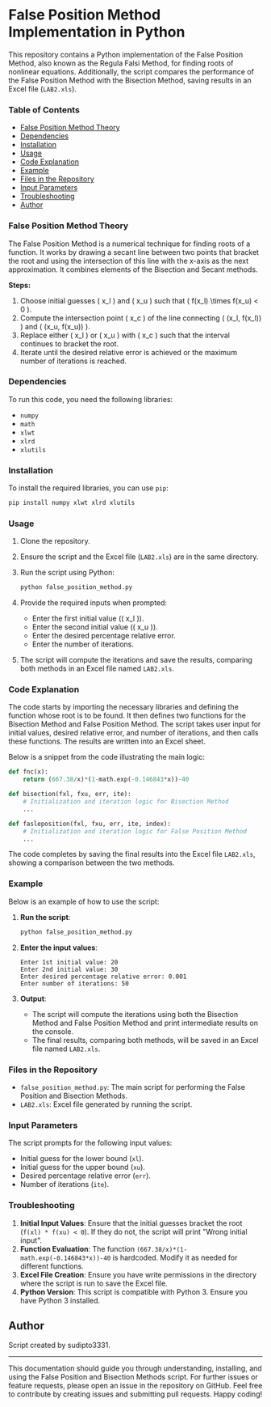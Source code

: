 # False Position Method Implementation in Python

This repository contains a Python implementation of the False Position Method, also known as the Regula Falsi Method, for finding roots of nonlinear equations. Additionally, the script compares the performance of the False Position Method with the Bisection Method, saving results in an Excel file (`LAB2.xls`).

### Table of Contents
- [False Position Method Theory](#false-position-method-theory)
- [Dependencies](#dependencies)
- [Installation](#installation)
- [Usage](#usage)
- [Code Explanation](#code-explanation)
- [Example](#example)
- [Files in the Repository](#files-in-the-repository)
- [Input Parameters](#input-parameters)
- [Troubleshooting](#troubleshooting)
- [Author](#author)

### False Position Method Theory
The False Position Method is a numerical technique for finding roots of a function. It works by drawing a secant line between two points that bracket the root and using the intersection of this line with the x-axis as the next approximation. It combines elements of the Bisection and Secant methods.

**Steps:**
1. Choose initial guesses \( x_l \) and \( x_u \) such that \( f(x_l) \times f(x_u) < 0 \).
2. Compute the intersection point \( x_c \) of the line connecting \( (x_l, f(x_l)) \) and \( (x_u, f(x_u)) \).
3. Replace either \( x_l \) or \( x_u \) with \( x_c \) such that the interval continues to bracket the root.
4. Iterate until the desired relative error is achieved or the maximum number of iterations is reached.

### Dependencies
To run this code, you need the following libraries:
- `numpy`
- `math`
- `xlwt`
- `xlrd`
- `xlutils`

### Installation
To install the required libraries, you can use `pip`:
```sh
pip install numpy xlwt xlrd xlutils
```

### Usage
1. Clone the repository.
2. Ensure the script and the Excel file (`LAB2.xls`) are in the same directory.
3. Run the script using Python:
    ```sh
    python false_position_method.py
    ```
4. Provide the required inputs when prompted:
    - Enter the first initial value (\( x_l \)).
    - Enter the second initial value (\( x_u \)).
    - Enter the desired percentage relative error.
    - Enter the number of iterations.

5. The script will compute the iterations and save the results, comparing both methods in an Excel file named `LAB2.xls`.

### Code Explanation
The code starts by importing the necessary libraries and defining the function whose root is to be found. It then defines two functions for the Bisection Method and False Position Method. The script takes user input for initial values, desired relative error, and number of iterations, and then calls these functions. The results are written into an Excel sheet.

Below is a snippet from the code illustrating the main logic:

```python
def fnc(x):
    return (667.38/x)*(1-math.exp(-0.146843*x))-40

def bisection(fxl, fxu, err, ite):
    # Initialization and iteration logic for Bisection Method
    ...

def fasleposition(fxl, fxu, err, ite, index):
    # Initialization and iteration logic for False Position Method
    ...
```

The code completes by saving the final results into the Excel file `LAB2.xls`, showing a comparison between the two methods.

### Example
Below is an example of how to use the script:

1. **Run the script**:
    ```sh
    python false_position_method.py
    ```

2. **Enter the input values**:
    ```
    Enter 1st initial value: 20
    Enter 2nd initial value: 30
    Enter desired percentage relative error: 0.001
    Enter number of iterations: 50
    ```

3. **Output**:
    - The script will compute the iterations using both the Bisection Method and False Position Method and print intermediate results on the console.
    - The final results, comparing both methods, will be saved in an Excel file named `LAB2.xls`.

### Files in the Repository
- `false_position_method.py`: The main script for performing the False Position and Bisection Methods.
- `LAB2.xls`: Excel file generated by running the script.

### Input Parameters
The script prompts for the following input values:
- Initial guess for the lower bound (`xl`).
- Initial guess for the upper bound (`xu`).
- Desired percentage relative error (`err`).
- Number of iterations (`ite`).

### Troubleshooting
1. **Initial Input Values**: Ensure that the initial guesses bracket the root (`f(xl) * f(xu) < 0`). If they do not, the script will print "Wrong initial input".
2. **Function Evaluation**: The function `(667.38/x)*(1-math.exp(-0.146843*x))-40` is hardcoded. Modify it as needed for different functions.
3. **Excel File Creation**: Ensure you have write permissions in the directory where the script is run to save the Excel file.
4. **Python Version**: This script is compatible with Python 3. Ensure you have Python 3 installed.

## Author
Script created by sudipto3331.

---

This documentation should guide you through understanding, installing, and using the False Position and Bisection Methods script. For further issues or feature requests, please open an issue in the repository on GitHub. Feel free to contribute by creating issues and submitting pull requests. Happy coding!
